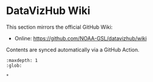# DataVizHub Wiki

This section mirrors the official GitHub Wiki:

- Online: https://github.com/NOAA-GSL/datavizhub/wiki

Contents are synced automatically via a GitHub Action.

```{toctree}
:maxdepth: 1
:glob:

*
```

